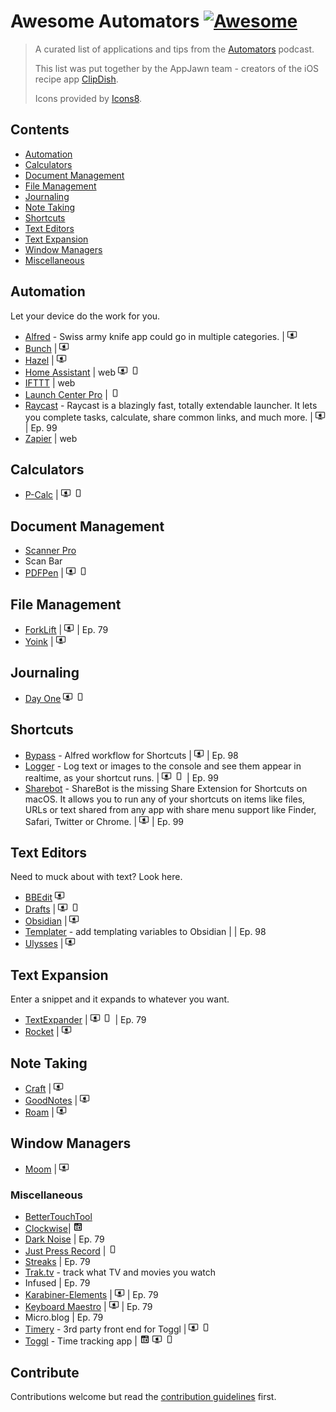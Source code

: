# Awesome Automators [![Awesome](https://awesome.re/badge.svg)](https://awesome.re)

> A curated list of applications and tips from the [Automators](https://automators.fm/) podcast. 
>
> This list was put together by the AppJawn team - creators of the iOS recipe app [ClipDish](https://getclipdish.com).
>
>Icons provided by [Icons8](https://icons8.com).


## Contents

- [Automation](#automation)
- [Calculators](#calculators)
- [Document Management](#document-management)
- [File Management](#file-management)
- [Journaling](#journaling)
- [Note Taking](#note-taking)
- [Shortcuts](#shortcuts)
- [Text Editors](#text-editors)
- [Text Expansion](#text-expansion)
- [Window Managers](#window-managers)
- [Miscellaneous](#miscellaneous)

## Automation

Let your device do the work for you.

- [Alfred](https://www.alfredapp.com/) - Swiss army knife app could go in multiple categories. |  ![macOS](icons/icons8-mac-client.png)
- [Bunch](https://bunchapp.co) | ![macOS](icons/icons8-mac-client.png)
- [Hazel](https://www.noodlesoft.com) | ![macOS](icons/icons8-mac-client.png)
- [Home Assistant](https://www.home-assistant.io) | web ![macOS](icons/icons8-mac-client.png) ![iOS](icons/icons8-iphone.png)
- [IFTTT](https://ifttt.com/) | web
- [Launch Center Pro](https://apps.apple.com/us/app/launch-center-pro/id532016360) | ![iOS](icons/icons8-iphone.png)
- [Raycast](https://www.raycast.com/) - Raycast is a blazingly fast, totally extendable launcher. It lets you complete tasks, calculate, share common links, and much more. | ![macOS](icons/icons8-mac-client.png) | Ep. 99
- [Zapier](https://zapier.com) | web

## Calculators

- [P-Calc](https://pcalc.com) | ![macOS](icons/icons8-mac-client.png) ![iOS](icons/icons8-iphone.png)


## Document Management

- [Scanner Pro](https://readdle.com/scannerpro)
- Scan Bar
- [PDFPen](https://pdfpen.com) | ![macOS](icons/icons8-mac-client.png) ![iOS](icons/icons8-iphone.png)

## File Management

- [ForkLift](https://binarynights.com) | ![macOS](icons/icons8-mac-client.png) | Ep. 79
- [Yoink](https://eternalstorms.at/yoink/mac/index.html) | ![macOS](icons/icons8-mac-client.png)

## Journaling

- [Day One](https://dayoneapp.com) ![macOS](icons/icons8-mac-client.png) ![iOS](icons/icons8-iphone.png)

## Shortcuts

- [Bypass](https://www.thoughtasylum.com/alfred/alfred_bypass_for_shortcuts/) - Alfred workflow for Shortcuts | ![macOS](icons/icons8-mac-client.png) | Ep. 98
- [Logger](https://www.logger.rocks/) - Log text or images to the console and see them appear in realtime, as your shortcut runs. | ![macOS](icons/icons8-mac-client.png) ![iOS](icons/icons8-iphone.png) | Ep. 99
- [Sharebot](https://apps.apple.com/us/app/sharebot-for-shortcuts/id1597340986) - ShareBot is the missing Share Extension for Shortcuts on macOS. It allows you to run any of your shortcuts on items like files, URLs or text shared from any app with share menu support like Finder, Safari, Twitter or Chrome. | ![macOS](icons/icons8-mac-client.png) | Ep. 99


## Text Editors

Need to muck about with text? Look here.

- [BBEdit](https://www.barebones.com/products/bbedit/) ![macOS](icons/icons8-mac-client.png)
- [Drafts](https://getdrafts.com/) | ![macOS](icons/icons8-mac-client.png) ![iOS](icons/icons8-iphone.png)
- [Obsidian](https://obsidian.md/) | ![macOS](icons/icons8-mac-client.png)
- [Templater](https://github.com/SilentVoid13/Templater) - add templating variables to Obsidian | | Ep. 98
- [Ulysses](https://ulysses.app/) | ![macOS](icons/icons8-mac-client.png)

## Text Expansion

Enter a snippet and it expands to whatever you want.

- [TextExpander](https://textexpander.com) | ![macOS](icons/icons8-mac-client.png) ![iOS](icons/icons8-iphone.png) | Ep. 79
- [Rocket](https://matthewpalmer.net/rocket/) | ![macOS](icons/icons8-mac-client.png)

## Note Taking

- [Craft](https://www.craft.do) | ![macOS](icons/icons8-mac-client.png)
- [GoodNotes](https://www.goodnotes.com) | ![macOS](icons/icons8-mac-client.png)
- [Roam](https://roamresearch.com) | ![macOS](icons/icons8-mac-client.png)

## Window Managers

- [Moom](https://manytricks.com/moom/) | ![macOS](icons/icons8-mac-client.png)

### Miscellaneous

- [BetterTouchTool](https://folivora.ai)
- [Clockwise](https://www.getclockwise.com)| ![web](icons/icons8-web-16.png)
- [Dark Noise](https://darknoise.app) | Ep. 79
- [Just Press Record](https://www.openplanetsoftware.com/just-press-record/) | ![iOS](icons/icons8-iphone.png)
- [Streaks](https://streaksapp.com) | Ep. 79
- [Trak.tv](https://trakt.tv) - track what TV and movies you watch 
- Infused | Ep. 79
- [Karabiner-Elements](https://pqrs.org/osx/karabiner/) | ![macOS](icons/icons8-mac-client.png) | Ep. 79
- [Keyboard Maestro](https://www.keyboardmaestro.com/) | ![macOS](icons/icons8-mac-client.png) | Ep. 79 
- Micro.blog | Ep. 79
- [Timery](https://timeryapp.com/) - 3rd party front end for Toggl | ![macOS](icons/icons8-mac-client.png) ![iOS](icons/icons8-iphone.png)
- [Toggl](https://timeryapp.com/) - Time tracking app | ![web](icons/icons8-web-16.png) ![macOS](icons/icons8-mac-client.png) ![iOS](icons/icons8-iphone.png)

## Contribute


Contributions welcome but read the [contribution guidelines](contributing.md) first.
